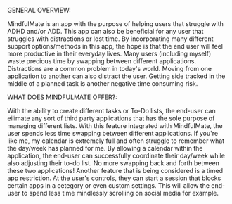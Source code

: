 GENERAL OVERVIEW:

MindfulMate is an app with the purpose of helping users that struggle with ADHD and/or ADD. This app can also be beneficial for any user that struggles with distractions or lost time. By incorporating many different support options/methods in this app, the hope is that the end user will feel more productive in their everyday lives. Many users (including myself) waste precious time by swapping between different applications. Distractions are a common problem in today's world. Moving from one application to another can also distract the user. Getting side tracked in the middle of a planned task is another negative time consuming risk. 

WHAT DOES MINDFULMATE OFFER?:

With the ability to create different tasks or To-Do lists, the end-user can eilimate any sort of third party applications that has the sole purpose of managing different lists. With this feature integrated with MindfulMate, the user spends less time swapping between different applications. 
If you're like me, my calendar is extremely full and often struggle to remember what the day/week has planned for me. By allowing a calendar within the application, the end-user can successfully coordinate their day/week while also adjusting their to-do list. No more swapping back and forth between these two applications! Another feature that is being considered is a timed app restriction. At the user's controls, they can start a session that blocks certain apps in a cetegory or even custom settings. This will allow the end-user to spend less time mindlessly scrolling on social media for example. 

